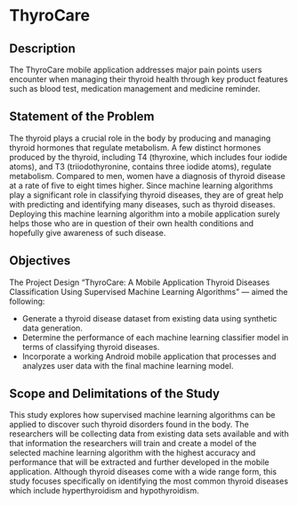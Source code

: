 # ThyroCare

## Description

  The ThyroCare mobile application addresses major pain points users encounter when managing their thyroid health through key product features such as blood test, medication management and medicine reminder.

## Statement of the Problem

  The thyroid plays a crucial role in the body by producing and managing thyroid
hormones that regulate metabolism. A few distinct hormones produced by the thyroid,
including T4 (thyroxine, which includes four iodide atoms), and T3 (triiodothyronine,
contains three iodide atoms), regulate metabolism. Compared to men, women have a
diagnosis of thyroid disease at a rate of five to eight times higher.
Since machine learning algorithms play a significant role in classifying thyroid
diseases, they are of great help with predicting and identifying many diseases, such as
thyroid diseases. Deploying this machine learning algorithm into a mobile application
surely helps those who are in question of their own health conditions and hopefully give
awareness of such disease.

## Objectives
  The Project Design “ThyroCare: A Mobile Application Thyroid Diseases
Classification Using Supervised Machine Learning Algorithms” — aimed the following:
* Generate a thyroid disease dataset from existing data using synthetic data
generation.
* Determine the performance of each machine learning classifier model in terms
of classifying thyroid diseases.
* Incorporate a working Android mobile application that processes and analyzes
user data with the final machine learning model.

## Scope and Delimitations of the Study

  This study explores how supervised machine learning algorithms can be applied to
discover such thyroid disorders found in the body. The researchers will be collecting data
from existing data sets available and with that information the researchers will train and
create a model of the selected machine learning algorithm with the highest accuracy and
performance that will be extracted and further developed in the mobile application.
  Although thyroid diseases come with a wide range form, this study focuses
specifically on identifying the most common thyroid diseases which include
hyperthyroidism and hypothyroidism. 

